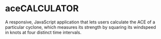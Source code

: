 # aceCALCULATOR
A responsive, JavaScript application that lets users calculate the ACE of a particular cyclone, which measures its strength by squaring its windspeed in knots at four distinct time intervals.
